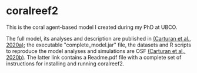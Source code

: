 # coralreef2
This is the coral agent-based model I created during my PhD at UBCO.

The full model, its analyses and description are published in [(Carturan et al., 2020a)](https://elifesciences.org/articles/55993); the executable "complete_model.jar" file, the datasets and R scripts to reproduce the model analyses and simulations are OSF [(Carturan et al., 2020b)](https://doi.org/10.17605/OSF.IO/CTQ43). The latter link contains a Readme.pdf file with a complete set of instructions for installing and running coralreef2.


